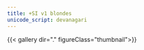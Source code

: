 ```yaml
---
title: +SI v1 blondes
unicode_script: devanagari
---
```

{{< gallery dir="." figureClass="thumbnail">}}
